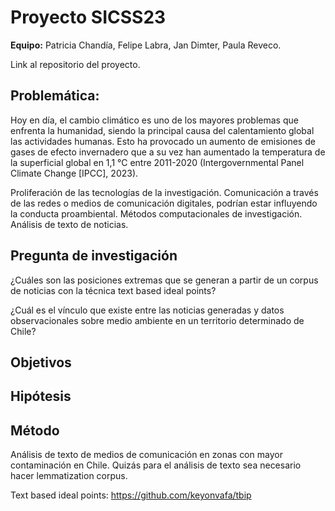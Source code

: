 # Proyecto SICSS23

**Equipo:** Patricia Chandía, Felipe Labra, Jan Dimter, Paula Reveco.

Link al repositorio del proyecto.

## Problemática:

Hoy en día, el cambio climático es uno de los mayores problemas que enfrenta la humanidad, siendo la principal causa del calentamiento global las actividades humanas. Esto ha provocado un aumento de emisiones de gases de efecto invernadero que a su vez han aumentado la temperatura de la superficial global en 1,1 °C entre 2011-2020 (Intergovernmental Panel Climate Change [IPCC], 2023).

Proliferación de las tecnologías de la investigación. Comunicación a través de las redes o medios de comunicación digitales, podrían estar influyendo la conducta proambiental. Métodos computacionales de investigación. Análisis de texto de noticias.

## Pregunta de investigación

¿Cuáles son las posiciones extremas que se generan a partir de un corpus de noticias con la técnica text based ideal points?

¿Cuál es el vínculo que existe entre las noticias generadas y datos observacionales sobre medio ambiente en un territorio determinado de Chile?

## Objetivos

## Hipótesis

## Método

Análisis de texto de medios de comunicación en zonas con mayor contaminación en Chile. Quizás para el análisis de texto sea necesario hacer lemmatization corpus.

Text based ideal points: <https://github.com/keyonvafa/tbip>
